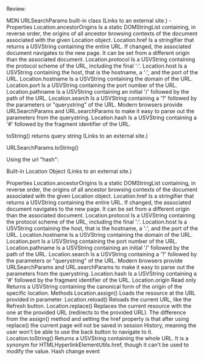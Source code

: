 Review:

MDN URLSearchParams built-in class (Links to an external site.)
    - 
    Properties
Location.ancestorOrigins
Is a static DOMStringList containing, in reverse order, the origins of all ancestor browsing contexts of the document associated with the given Location object.
Location.href
Is a stringifier that returns a USVString containing the entire URL. If changed, the associated document navigates to the new page. It can be set from a different origin than the associated document.
Location.protocol
Is a USVString containing the protocol scheme of the URL, including the final ':'.
Location.host
Is a USVString containing the host, that is the hostname, a ':', and the port of the URL.
Location.hostname
Is a USVString containing the domain of the URL.
Location.port
Is a USVString containing the port number of the URL.
Location.pathname
Is a USVString containing an initial '/' followed by the path of the URL.
Location.search
Is a USVString containing a '?' followed by the parameters or "querystring" of the URL. Modern browsers provide URLSearchParams and URL.searchParams to make it easy to parse out the parameters from the querystring.
Location.hash
Is a USVString containing a '#' followed by the fragment identifier of the URL.



toString() returns query string (Links to an external site.)

URLSearchParams.toString()


Using the url "hash":

Built-in Location Object (Links to an external site.)

Properties
Location.ancestorOrigins
Is a static DOMStringList containing, in reverse order, the origins of all ancestor browsing contexts of the document associated with the given Location object.
Location.href
Is a stringifier that returns a USVString containing the entire URL. If changed, the associated document navigates to the new page. It can be set from a different origin than the associated document.
Location.protocol
Is a USVString containing the protocol scheme of the URL, including the final ':'.
Location.host
Is a USVString containing the host, that is the hostname, a ':', and the port of the URL.
Location.hostname
Is a USVString containing the domain of the URL.
Location.port
Is a USVString containing the port number of the URL.
Location.pathname
Is a USVString containing an initial '/' followed by the path of the URL.
Location.search
Is a USVString containing a '?' followed by the parameters or "querystring" of the URL. Modern browsers provide URLSearchParams and URL.searchParams to make it easy to parse out the parameters from the querystring.
Location.hash
Is a USVString containing a '#' followed by the fragment identifier of the URL.
Location.origin Read only
Returns a USVString containing the canonical form of the origin of the specific location.
Methods
Location.assign()
Loads the resource at the URL provided in parameter.
Location.reload()
Reloads the current URL, like the Refresh button.
Location.replace()
Replaces the current resource with the one at the provided URL (redirects to the provided URL). The difference from the assign() method and setting the href property is that after using replace() the current page will not be saved in session History, meaning the user won't be able to use the back button to navigate to it.
Location.toString()
Returns a USVString containing the whole URL. It is a synonym for HTMLHyperlinkElementUtils.href, though it can't be used to modify the value.
Hash change event
